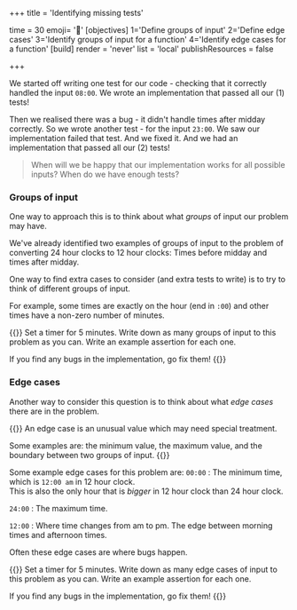 +++
title = 'Identifying missing tests'

time = 30
emoji= '🔬'
[objectives]
1='Define groups of input'
2='Define edge cases'
3='Identify groups of input for a function'
4='Identify edge cases for a function'
[build]
  render = 'never'
  list = 'local'
  publishResources = false

+++

We started off writing one test for our code - checking that it correctly handled the input `08:00`. We wrote an implementation that passed all our (1) tests!

Then we realised there was a bug - it didn't handle times after midday correctly. So we wrote another test - for the input `23:00`. We saw our implementation failed that test. And we fixed it. And we had an implementation that passed all our (2) tests!

> When will we be happy that our implementation works for all possible inputs? When do we have enough tests?

### Groups of input

One way to approach this is to think about what _groups_ of input our problem may have.

We've already identified two examples of groups of input to the problem of converting 24 hour clocks to 12 hour clocks: Times before midday and times after midday.

One way to find extra cases to consider (and extra tests to write) is to try to think of different groups of input.

For example, some times are exactly on the hour (end in `:00`) and other times have a non-zero number of minutes.

{{<note type="exercise">}}
Set a timer for 5 minutes. Write down as many groups of input to this problem as you can. Write an example assertion for each one.

If you find any bugs in the implementation, go fix them!
{{</note>}}

### Edge cases

Another way to consider this question is to think about what _edge cases_ there are in the problem.

{{<note type="definition" title="Definition: edge case">}}
An edge case is an unusual value which may need special treatment.

Some examples are: the minimum value, the maximum value, and the boundary between two groups of input.
{{</note>}}

Some example edge cases for this problem are:
`00:00`
: The minimum time, which is `12:00 am` in 12 hour clock.  
 This is also the only hour that is _bigger_ in 12 hour clock than 24 hour clock.

`24:00`
: The maximum time.

`12:00`
: Where time changes from am to pm. The edge between morning times and afternoon times.

Often these edge cases are where bugs happen.

{{<note type="exercise">}}
Set a timer for 5 minutes. Write down as many edge cases of input to this problem as you can. Write an example assertion for each one.

If you find any bugs in the implementation, go fix them!
{{</note>}}
